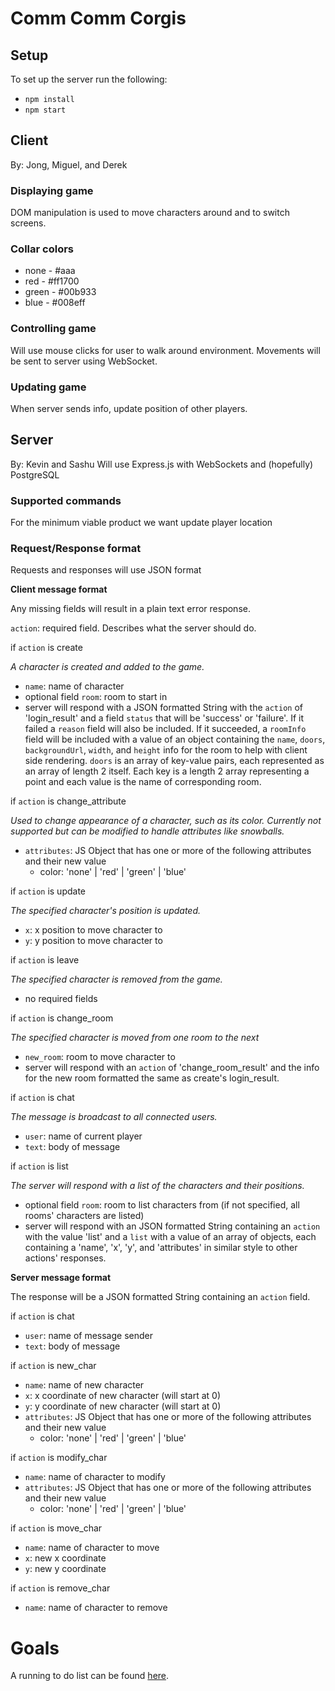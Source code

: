 # Comm Comm Corgis

## Setup

To set up the server run the following:

- `npm install`
- `npm start`

## Client

By: Jong, Miguel, and Derek

### Displaying game

DOM manipulation is used to move characters around and to switch screens.

### Collar colors

- none - #aaa
- red - #ff1700
- green - #00b933
- blue - #008eff

### Controlling game

Will use mouse clicks for user to walk around environment. Movements will be sent to server using WebSocket.

### Updating game

When server sends info, update position of other players.

## Server

By: Kevin and Sashu
Will use Express.js with WebSockets and (hopefully) PostgreSQL

### Supported commands

For the minimum viable product we want update player location

### Request/Response format

Requests and responses will use JSON format

**Client message format**

Any missing fields will result in a plain text error response.

`action`: required field. Describes what the server should do.

if `action` is create

_A character is created and added to the game._

- `name`: name of character
- optional field `room`: room to start in
- server will respond with a JSON formatted String with the `action` of 'login_result' and a field `status` that will be 'success' or 'failure'. If it failed a `reason` field will also be included. If it succeeded, a `roomInfo` field will be included with a value of an object containing the `name`, `doors`, `backgroundUrl`, `width`, and `height` info for the room to help with client side rendering. `doors` is an array of key-value pairs, each represented as an array of length 2 itself. Each key is a length 2 array representing a point and each value is the name of corresponding room.

if `action` is change_attribute

_Used to change appearance of a character, such as its color. Currently not supported but can be modified to handle attributes like snowballs._

- `attributes`: JS Object that has one or more of the following attributes and their new value
  - color: 'none' | 'red' | 'green' | 'blue'

if `action` is update

_The specified character's position is updated._

- `x`: x position to move character to
- `y`: y position to move character to

if `action` is leave

_The specified character is removed from the game._

- no required fields

if `action` is change_room

_The specified character is moved from one room to the next_

- `new_room`: room to move character to
- server will respond with an `action` of 'change_room_result' and the info for the new room formatted the same as create's login_result.

if `action` is chat

_The message is broadcast to all connected users._

- `user`: name of current player
- `text`: body of message

if `action` is list

_The server will respond with a list of the characters and their positions._

- optional field `room`: room to list characters from (if not specified, all rooms' characters are listed)
- server will respond with an JSON formatted String containing an `action` with the value 'list' and a `list` with a value of an array of objects, each containing a 'name', 'x', 'y', and 'attributes' in similar style to other actions' responses.

**Server message format**

The response will be a JSON formatted String containing an `action` field.

if `action` is chat

- `user`: name of message sender
- `text`: body of message

if `action` is new_char

- `name`: name of new character
- `x`: x coordinate of new character (will start at 0)
- `y`: y coordinate of new character (will start at 0)
- `attributes`: JS Object that has one or more of the following attributes and their new value
  - color: 'none' | 'red' | 'green' | 'blue'

if `action` is modify_char

- `name`: name of character to modify
- `attributes`: JS Object that has one or more of the following attributes and their new value
  - color: 'none' | 'red' | 'green' | 'blue'

if `action` is move_char

- `name`: name of character to move
- `x`: new x coordinate
- `y`: new y coordinate

if `action` is remove_char

- `name`: name of character to remove

# Goals

A running to do list can be found [here](https://docs.google.com/spreadsheets/d/1cJMP1YoE9plkKD9wdrVH9x0niO9LTA94-gwFw89f9Ug/edit?usp=sharing).
